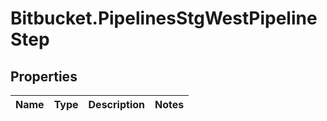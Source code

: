# Bitbucket.PipelinesStgWestPipelineStep

## Properties

Name | Type | Description | Notes
------------ | ------------- | ------------- | -------------


